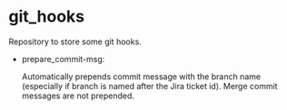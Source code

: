 # git_hooks
Repository to store some git hooks.

* prepare_commit-msg:
  
  Automatically prepends commit message with the branch name (especially if branch is named after the Jira ticket id). Merge commit messages are not prepended.
